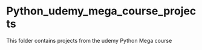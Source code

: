 # Python_udemy_mega_course_projects
This folder contains projects from the udemy Python Mega course
